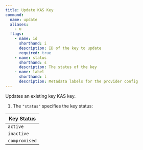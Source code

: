 ```yaml
---
title: Update KAS Key
command:
  name: update
  aliases:
    - u
  flags:
    - name: id
      shorthand: i
      description: ID of the key to update
      required: true
    - name: status
      shorthand: s
      description: The status of the key
    - name: label
      shorthand: l
      description: Metadata labels for the provider config
---
```


Updates an existing key KAS key.

1. The `"status"` specifies the key status:

| Key Status     |
| -------------- |
| `active`       |
| `inactive`     |
| `compromised`  |
